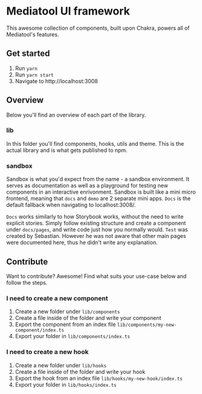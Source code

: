 # Mediatool UI framework
This awesome collection of components, built upon Chakra, powers all of Mediatool's features.

## Get started
1. Run `yarn`
2. Run `yarn start`
3. Navigate to http://localhost:3008

## Overview
Below you'll find an overview of each part of the library.

  ### lib
  In this folder you'll find components, hooks, utils and theme. This is the actual library and is what gets published to npm.

  ### sandbox
  Sandbox is what you'd expect from the name - a sandbox environment. It serves as documentation as well as a playground for testing new components in an interactive enrivonment.
  Sandbox is built like a mini micro frontend, meaning that `docs` and `demo` are 2 separate mini apps. `Docs` is the default fallback when navigating to localhost:3008/.

  `Docs` works similarly to how Storybook works, without the need to write explicit stories. Simply follow existing structure and create a component under `docs/pages`, and write code just how you normally would.
  `Test` was created by Sebastian. However he was not aware that other main pages were documented here, thus he didn't write any explanation.

## Contribute
Want to contribute? Awesome! Find what suits your use-case below and follow the steps.

  ### I need to create a new component
  1. Create a new folder under `lib/components`
  2. Create a file inside of the folder and write your component
  3. Export the component from an index file `lib/components/my-new-component/index.ts`
  4. Export your folder in `lib/components/index.ts`

  ### I need to create a new hook
  1. Create a new folder under `lib/hooks`
  2. Create a file inside of the folder and write your hook
  3. Export the hook from an index file `lib/hooks/my-new-hook/index.ts`
  4. Export your folder in `lib/hooks/index.ts`
